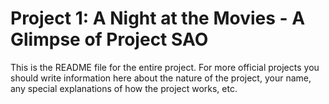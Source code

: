 # Project 1: A Night at the Movies - A Glimpse of Project SAO

This is the README file for the entire project. For more official projects you should write information here about the nature of the project, your name, any special explanations of how the project works, etc.
